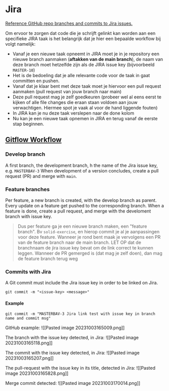 # Jira

[Reference GitHub repo branches and commits to Jira issues.](https://support.atlassian.com/jira-software-cloud/docs/reference-issues-in-your-development-work/)

Om ervoor te zorgen dat code die je schrijft gelinkt kan worden aan een specifieke JIRA taak is het belangrijk dat je hier een bepaalde workflow bij volgt namelijk:  
- Vanaf je een nieuwe taak opneemt in JIRA moet je in je repository een nieuwe branch aanmaken (**aftakken van de main branch**), de naam van deze branch moet hetzelfde zijn als de JIRA issue key (bijvoorbeeld `MASTER-10`)  
- Het is de bedoeling dat je alle relevante code voor de taak in gaat committen en pushen. 
- Vanaf dat je klaar bent met deze taak moet je hiervoor een pull request aanmaken (pull request van jouw branch naar main)  
- Deze pull request mag je zelf goedkeuren (probeer wel al eens eerst te kijken of alle file changes die eraan staan voldoen aan jouw verwachtigen. Hiermee spot je vaak al voor de hand liggende fouten)  
- In JIRA kan je nu deze taak verslepen naar de done kolom  
- Nu kan je een nieuwe taak opnemen in JIRA en terug vanaf de eerste stap beginnen.

## [Gitflow Workflow](https://www.atlassian.com/git/tutorials/comparing-workflows/gitflow-workflow) 

### Develop branch

A first branch, the development branch, h the name of the Jira issue key, e.g. `MASTERBAV-3`
When development of a version concludes, create a pull request (PR) and merge with `main`.
### Feature branches

Per feature, a new branch is created, with the develop branch as parent.
Every update on a feature get pushed to the corresponding branch.
When a feature is done, create a pull request, and merge with the develoment branch with issue key.

> Dus per feature ga je een nieuwe branch maken, een "feature branch". Bv `solid-exercise`, en hierop commit je al je aanpassingen voor deze feature.
Wanneer je rond bent maak je vervolgens een PR van de feature branch naar de main branch.
LET OP dat de branchnaam de jira issue key bevat om de link correct te kunnen leggen.
Wanneer de PR gemerged is (dat mag je zelf doen), dan mag de feature branch terug weg

### Commits with Jira

A Git commit must include the Jira issue key in order to be linked on Jira.

```
git commit -m "<issue-key> <message>"
```

#### Example

```
git commit -m "MASTERBAV-3 Jira link test with issue key in branch name and commit msg"
```

GitHub example:
![[Pasted image 20231003165009.png]]

The branch with the issue key detected, in Jira:
![[Pasted image 20231003165118.png]]

The commit with the issue key detected, in Jira:
![[Pasted image 20231003165207.png]]

The pull-request with the issue key in its title, detected in Jira:
![[Pasted image 20231003165828.png]]

Merge commit detected:
![[Pasted image 20231003170014.png]]

